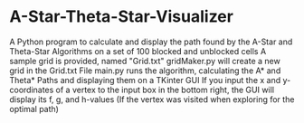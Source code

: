 # A-Star-Theta-Star-Visualizer
A Python program to calculate and display the path found by the A-Star and Theta-Star Algorithms on a set of 100 blocked and unblocked cells
A sample grid is provided, named "Grid.txt"
gridMaker.py will create a new grid in the Grid.txt File
main.py runs the algorithm, calculating the A* and Theta* Paths and displaying them on a TKinter GUI
If you input the x and y-coordinates of a vertex to the input box in the bottom right, the GUI will display its f, g, and h-values (If the vertex was visited when exploring for the optimal path)
